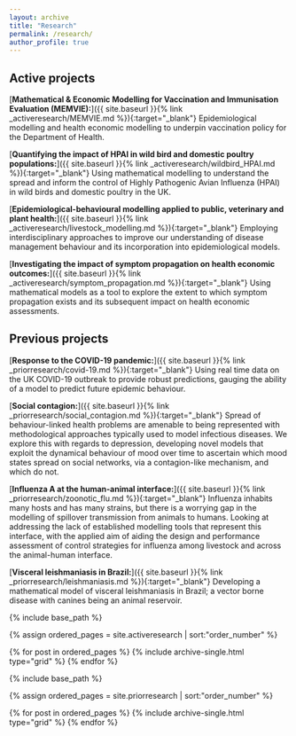 ```yaml
---
layout: archive
title: "Research"
permalink: /research/
author_profile: true
---
```


## Active projects

[**Mathematical & Economic Modelling for Vaccination and Immunisation Evaluation (MEMVIE):**]({{ site.baseurl }}{% link _activeresearch/MEMVIE.md %}){:target="_blank"} Epidemiological modelling and health economic modelling to underpin vaccination policy for the Department of Health.

[**Quantifying the impact of HPAI in wild bird and domestic poultry populations:**]({{ site.baseurl }}{% link _activeresearch/wildbird_HPAI.md %}){:target="_blank"} Using mathematical modelling to understand the spread and inform the control of Highly Pathogenic Avian Influenza (HPAI) in wild birds and domestic poultry in the UK.

[**Epidemiological-behavioural modelling applied to public, veterinary and plant health:**]({{ site.baseurl }}{% link _activeresearch/livestock_modelling.md %}){:target="_blank"} Employing interdisciplinary approaches to improve our understanding of disease management behaviour and its incorporation into epidemiological models.

[**Investigating the impact of symptom propagation on health economic outcomes:**]({{ site.baseurl }}{% link _activeresearch/symptom_propagation.md %}){:target="_blank"} Using mathematical models as a tool to explore the extent to which symptom propagation exists and its subsequent impact on health economic assessments.

## Previous projects

[**Response to the COVID-19 pandemic:**]({{ site.baseurl }}{% link _priorresearch/covid-19.md %}){:target="_blank"} Using real time data on the UK COVID-19 outbreak to provide robust predictions, gauging the ability of a model to predict future epidemic behaviour.

[**Social contagion:**]({{ site.baseurl }}{% link _priorresearch/social_contagion.md %}){:target="_blank"} Spread of behaviour-linked health problems are amenable to being represented with methodological approaches typically used to model infectious diseases. We explore this with regards to depression, developing novel models that exploit the dynamical behaviour of mood over time to ascertain which mood states spread on social networks, via a contagion-like mechanism, and which do not.

[**Influenza A at the human-animal interface:**]({{ site.baseurl }}{% link _priorresearch/zoonotic_flu.md %}){:target="_blank"} Influenza inhabits many hosts and has many strains, but there is a worrying gap in the modelling of spillover transmission from animals to humans. Looking at addressing the lack of established modelling tools that represent this interface, with the applied aim of aiding the design and performance assessment of control strategies for influenza among livestock and across the animal-human interface.

[**Visceral leishmaniasis in Brazil:**]({{ site.baseurl }}{% link _priorresearch/leishmaniasis.md %}){:target="_blank"} Developing a mathematical model of visceral leishmaniasis in Brazil; a vector borne disease with canines being an animal reservoir.

{% include base_path %}

{% assign ordered_pages = site.activeresearch | sort:"order_number" %}

{% for post in ordered_pages %}
  {% include archive-single.html type="grid" %}
{% endfor %}

{% include base_path %}

{% assign ordered_pages = site.priorresearch | sort:"order_number" %}

{% for post in ordered_pages %}
  {% include archive-single.html type="grid" %}
{% endfor %}